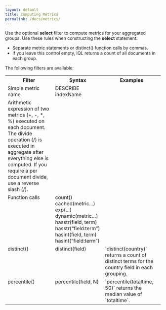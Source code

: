 ```yaml
---
layout: default
title: Computing Metrics
permalink: /docs/metrics/
---
```


Use the optional **select** filter to compute metrics for your aggregated groups. Use these rules when constructing the **select** statement:

- Separate metric statements or distinct() function calls by commas.
- If you leave this control empty, IQL returns a count of all documents in each group. 

The following filters are available:
<table>
  <tr>
    <th>Filter</th>
    <th>Syntax</th>
    <th>Examples</th>
  </tr>
  <tr>
    <td valign="top">Simple metric name</td>
    <td valign="top">DESCRIBE indexName</td>
    <td valign="top"></td>
  </tr>
  <tr>
    <td valign="top">Arithmetic expression of two metrics (+, -, *, %) executed on each document. The divide operation (/) is executed in aggregate after everything else is computed. If you require a per document divide, use a reverse slash (/). </td>
    <td valign="top"></td>
    <td valign="top"></td>
  </tr>
  <tr>
    <td valign="top">Function calls</td>
    <td valign="top">count()<br>cached(metric...)<br>exp(...)<br>dynamic(metric…)<br>hasstr(field, term)<br>hasstr(“field:term”)<br>hasint(field, term)<br>hasint(“field:term”)<br></td>
    <td valign="top"></td>
  </tr>
  <tr>
    <td valign="top">distinct()</td>
    <td valign="top">distinct(field)</td>
    <td valign="top">`distinct(country)` returns a count of distinct terms for the country field in each grouping.</td>
  </tr>
  <tr>
    <td valign="top">percentile()</td>
    <td valign="top">percentile(field, N)</td>
    <td valign="top">`percentile(totaltime, 50)` returns the median value of `totaltime`.</td>
  </tr>
</table>

